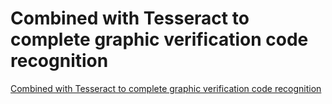 # Combined with Tesseract to complete graphic verification code recognition
[Combined with Tesseract to complete graphic verification code recognition](https://aiwithcloud.com/2022/09/15/combined_with_tesseract_to_complete_graphic_verification_code_recognition/)